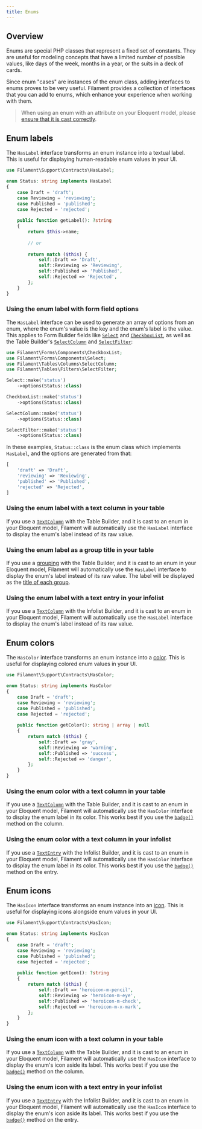 ```yaml
---
title: Enums
---
```


## Overview

Enums are special PHP classes that represent a fixed set of constants. They are useful for modeling concepts that have a limited number of possible values, like days of the week, months in a year, or the suits in a deck of cards.

Since enum "cases" are instances of the enum class, adding interfaces to enums proves to be very useful. Filament provides a collection of interfaces that you can add to enums, which enhance your experience when working with them.

> When using an enum with an attribute on your Eloquent model, please [ensure that it is cast correctly](https://laravel.com/docs/eloquent-mutators#enum-casting).

## Enum labels

The `HasLabel` interface transforms an enum instance into a textual label. This is useful for displaying human-readable enum values in your UI.

```php
use Filament\Support\Contracts\HasLabel;

enum Status: string implements HasLabel
{
    case Draft = 'draft';
    case Reviewing = 'reviewing';
    case Published = 'published';
    case Rejected = 'rejected';
    
    public function getLabel(): ?string
    {
        return $this->name;
        
        // or
    
        return match ($this) {
            self::Draft => 'Draft',
            self::Reviewing => 'Reviewing',
            self::Published => 'Published',
            self::Rejected => 'Rejected',
        };
    }
}
```

### Using the enum label with form field options

The `HasLabel` interface can be used to generate an array of options from an enum, where the enum's value is the key and the enum's label is the value. This applies to Form Builder fields like [`Select`](../forms/fields/select) and [`CheckboxList`](../forms/fields/checkbox-list), as well as the Table Builder's [`SelectColumn`](../tables/columns/select) and [`SelectFilter`](../tables/filters/select):

```php
use Filament\Forms\Components\CheckboxList;
use Filament\Forms\Components\Select;
use Filament\Tables\Columns\SelectColumn;
use Filament\Tables\Filters\SelectFilter;

Select::make('status')
    ->options(Status::class)

CheckboxList::make('status')
    ->options(Status::class)

SelectColumn::make('status')
    ->options(Status::class)

SelectFilter::make('status')
    ->options(Status::class)
```

In these examples, `Status::class` is the enum class which implements `HasLabel`, and the options are generated from that:

```php
[
    'draft' => 'Draft',
    'reviewing' => 'Reviewing',
    'published' => 'Published',
    'rejected' => 'Rejected',
]
```

### Using the enum label with a text column in your table

If you use a [`TextColumn`](../tables/columns/text) with the Table Builder, and it is cast to an enum in your Eloquent model, Filament will automatically use the `HasLabel` interface to display the enum's label instead of its raw value.

### Using the enum label as a group title in your table

If you use a [grouping](../tables/grouping) with the Table Builder, and it is cast to an enum in your Eloquent model, Filament will automatically use the `HasLabel` interface to display the enum's label instead of its raw value. The label will be displayed as the [title of each group](../tables/grouping#setting-a-group-title).

### Using the enum label with a text entry in your infolist

If you use a [`TextColumn`](../infolists/entries/text) with the Infolist Builder, and it is cast to an enum in your Eloquent model, Filament will automatically use the `HasLabel` interface to display the enum's label instead of its raw value.

## Enum colors

The `HasColor` interface transforms an enum instance into a [color](colors). This is useful for displaying colored enum values in your UI.

```php
use Filament\Support\Contracts\HasColor;

enum Status: string implements HasColor
{
    case Draft = 'draft';
    case Reviewing = 'reviewing';
    case Published = 'published';
    case Rejected = 'rejected';
    
    public function getColor(): string | array | null
    {
        return match ($this) {
            self::Draft => 'gray',
            self::Reviewing => 'warning',
            self::Published => 'success',
            self::Rejected => 'danger',
        };
    }
}
```

### Using the enum color with a text column in your table

If you use a [`TextColumn`](../tables/columns/text) with the Table Builder, and it is cast to an enum in your Eloquent model, Filament will automatically use the `HasColor` interface to display the enum label in its color. This works best if you use the [`badge()`](../tables/columns/text#displaying-as-a-badge) method on the column.

### Using the enum color with a text column in your infolist

If you use a [`TextEntry`](../infolists/entries/text) with the Infolist Builder, and it is cast to an enum in your Eloquent model, Filament will automatically use the `HasColor` interface to display the enum label in its color. This works best if you use the [`badge()`](../infolists/entries/text#displaying-as-a-badge) method on the entry.

## Enum icons

The `HasIcon` interface transforms an enum instance into an [icon](icons). This is useful for displaying icons alongside enum values in your UI.

```php
use Filament\Support\Contracts\HasIcon;

enum Status: string implements HasIcon
{
    case Draft = 'draft';
    case Reviewing = 'reviewing';
    case Published = 'published';
    case Rejected = 'rejected';
    
    public function getIcon(): ?string
    {
        return match ($this) {
            self::Draft => 'heroicon-m-pencil',
            self::Reviewing => 'heroicon-m-eye',
            self::Published => 'heroicon-m-check',
            self::Rejected => 'heroicon-m-x-mark',
        };
    }
}
```

### Using the enum icon with a text column in your table

If you use a [`TextColumn`](../tables/columns/text) with the Table Builder, and it is cast to an enum in your Eloquent model, Filament will automatically use the `HasIcon` interface to display the enum's icon aside its label. This works best if you use the [`badge()`](../tables/columns/text#displaying-as-a-badge) method on the column.

### Using the enum icon with a text entry in your infolist

If you use a [`TextEntry`](../infolists/entries/text) with the Infolist Builder, and it is cast to an enum in your Eloquent model, Filament will automatically use the `HasIcon` interface to display the enum's icon aside its label. This works best if you use the [`badge()`](../infolists/entries/text#displaying-as-a-badge) method on the entry.
